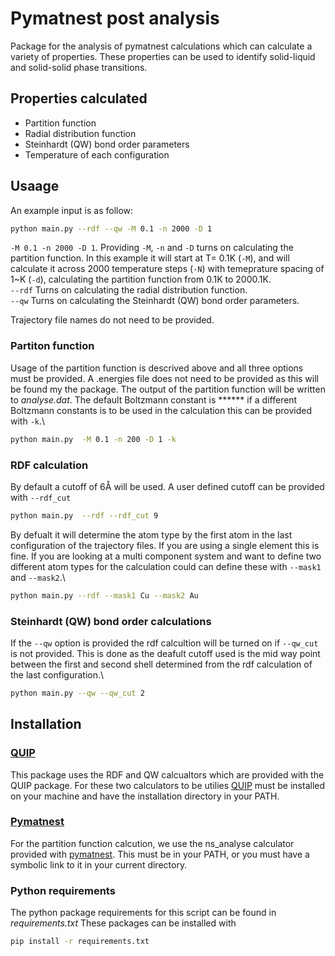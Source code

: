 # Pymatnest post analysis

Package for the analysis of pymatnest calculations which can calculate a variety of properties.
These properties can be used to identify solid-liquid and solid-solid phase transitions.

## Properties calculated
- Partition function
- Radial distribution function
- Steinhardt (QW) bond order parameters
- Temperature of each configuration

## Usaage
An example input is as follow:
```bash
python main.py --rdf --qw -M 0.1 -n 2000 -D 1 
```
`-M 0.1 -n 2000 -D 1`. Providing  `-M`, `-n` and `-D` turns on calculating the partition function. In this example it will start at T= 0.1K (`-M`), and will calculate it across 2000 temperature steps (`-N`) with temeprature spacing of 1~K (`-d`), calculating the partition function from 0.1K to 2000.1K.\
`--rdf` Turns on calculating the radial distribution function.\
`--qw` Turns on calculating the Steinhardt (QW) bond order parameters.

Trajectory file names do not need to be provided. 

### Partiton function
Usage of the partition function is descrived above and all three options must be provided.
A .energies file does not need to be provided as this will be found my the package.
The output of the partition function will be written to *analyse.dat*.
The default Boltzmann constant is ****** if a different Boltzmann constants is to be used in the calculation this can be provided with `-k`.\
```bash
python main.py  -M 0.1 -n 200 -D 1 -k
```

### RDF calculation

By default a cutoff of 6Å will be used. A user defined cutoff can be provided with `--rdf_cut`
```bash
python main.py  --rdf --rdf_cut 9
```

By defualt it will determine the atom type by the first atom in the last configuration of the trajectory files. If you are using a single element this is fine. If you are looking at a multi component system and want to define two different atom types for the calculation could can define these with `--mask1` and `--mask2`.\
```bash
python main.py --rdf --mask1 Cu --mask2 Au
``` 

### Steinhardt (QW) bond order calculations
If the `--qw` option is provided the rdf calcultion will be turned on if `--qw_cut` is not provided. This is done as the deafult cutoff used is the mid way point between the first and second shell determined from the rdf calculation of the last configuration.\
```bash
python main.py --qw --qw_cut 2
```


## Installation

### [QUIP](https://github.com/libAtoms/QUIP)
This package uses the RDF and QW calcualtors which are provided with the QUIP package.
For these two calculators to be utilies [QUIP](https://github.com/libAtoms/QUIP) must be installed on your machine and have the installation directory in your PATH.

### [Pymatnest](https://github.com/libAtoms/pymatnest)
For the partition function calcution, we use the ns_analyse calculator provided with [pymatnest](https://github.com/libAtoms/pymatnest).
This must be in your PATH, or you must have a symbolic link to it in your current directory.

### Python requirements
The python package requirements for this script can be found in *requirements.txt*
These packages can be installed with
```bash
pip install -r requirements.txt
```
